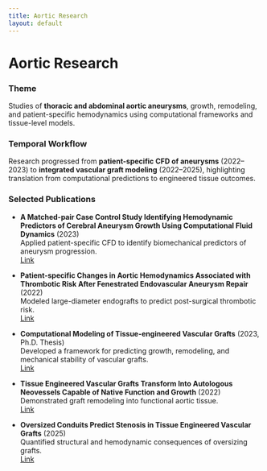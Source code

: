 ```yaml
---
title: Aortic Research
layout: default
---
```


# Aortic Research

### Theme
Studies of **thoracic and abdominal aortic aneurysms**, growth, remodeling, and patient-specific hemodynamics using computational frameworks and tissue-level models.

### Temporal Workflow
Research progressed from **patient-specific CFD of aneurysms** (2022–2023) to **integrated vascular graft modeling** (2022–2025), highlighting translation from computational predictions to engineered tissue outcomes.

### Selected Publications

- **A Matched-pair Case Control Study Identifying Hemodynamic Predictors of Cerebral Aneurysm Growth Using Computational Fluid Dynamics** (2023)  
  Applied patient-specific CFD to identify biomechanical predictors of aneurysm progression.  
  [Link](https://www.frontiersin.org/journals/physiology/articles/10.3389/fphys.2023.1300754)

- **Patient-specific Changes in Aortic Hemodynamics Associated with Thrombotic Risk After Fenestrated Endovascular Aneurysm Repair** (2022)  
  Modeled large-diameter endografts to predict post-surgical thrombotic risk.  
  [Link](https://www.sciencedirect.com/science/article/pii/S2666350322000098)

- **Computational Modeling of Tissue-engineered Vascular Grafts** (2023, Ph.D. Thesis)  
  Developed a framework for predicting growth, remodeling, and mechanical stability of vascular grafts.  
  [Link](https://search.proquest.com/openview/6fd0b56d3551b51cbdb994571d712980/1?pq-origsite=gscholar&cbl=18750&diss=y)

- **Tissue Engineered Vascular Grafts Transform Into Autologous Neovessels Capable of Native Function and Growth** (2022)  
  Demonstrated graft remodeling into functional aortic tissue.  
  [Link](https://www.nature.com/articles/s43856-021-00063-7)

- **Oversized Conduits Predict Stenosis in Tissue Engineered Vascular Grafts** (2025)  
  Quantified structural and hemodynamic consequences of oversizing grafts.  
  [Link](https://www.sciencedirect.com/science/article/pii/S2452302X25000658)

